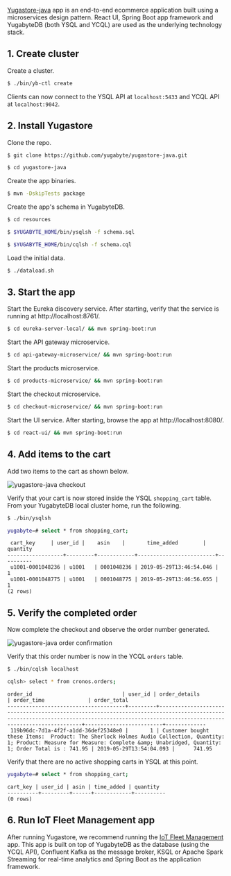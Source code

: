 [Yugastore-java](https://github.com/yugabyte/yugastore-java) app is an end-to-end ecommerce application built using a microservices design pattern. React UI, Spring Boot app framework and YugabyteDB (both YSQL and YCQL) are used as the underlying technology stack.

## 1. Create cluster

Create a cluster.

```sh
$ ./bin/yb-ctl create
``` 
Clients can now connect to the YSQL API at `localhost:5433` and YCQL API at `localhost:9042`.

## 2. Install Yugastore

Clone the repo.
```sh
$ git clone https://github.com/yugabyte/yugastore-java.git
```
```sh
$ cd yugastore-java
```

Create the app binaries.
```sh
$ mvn -DskipTests package
```

Create the app's schema in YugabyteDB.
```sh
$ cd resources
```
```sh
$ $YUGABYTE_HOME/bin/ysqlsh -f schema.sql
```
```sh
$ $YUGABYTE_HOME/bin/cqlsh -f schema.cql
```

Load the initial data.
```sh
$ ./dataload.sh
```

## 3. Start the app

Start the Eureka discovery service. After starting, verify that the service is running at http://localhost:8761/.
```sh
$ cd eureka-server-local/ && mvn spring-boot:run
```

Start the API gateway microservice.
```sh
$ cd api-gateway-microservice/ && mvn spring-boot:run
```

Start the products microservice.
```sh
$ cd products-microservice/ && mvn spring-boot:run
```

Start the checkout microservice.
```sh
$ cd checkout-microservice/ && mvn spring-boot:run
```

Start the UI service. After starting, browse the app at http://localhost:8080/.
```sh
$ cd react-ui/ && mvn spring-boot:run
```

## 4. Add items to the cart

Add two items to the cart as shown below.

![yugastore-java checkout](/images/quick_start/binary-yugastore-java-checkout.png)

Verify that your cart is now stored inside the YSQL `shopping_cart` table. From your YugabyteDB local cluster home, run the following.


```sh
$ ./bin/ysqlsh
```
```sh
yugabyte=# select * from shopping_cart;
```
```
 cart_key     | user_id |    asin    |       time_added        | quantity 
------------------+---------+------------+-------------------------+----------
 u1001-0001048236 | u1001   | 0001048236 | 2019-05-29T13:46:54.046 |        1
 u1001-0001048775 | u1001   | 0001048775 | 2019-05-29T13:46:56.055 |        1
(2 rows)
```

## 5. Verify the completed order

Now complete the checkout and observe the order number generated. 

![yugastore-java order confirmation](/images/quick_start/binary-yugastore-java-orderconfirmation.png)


Verify that this order number is now in the YCQL `orders` table.
```sh
$ ./bin/cqlsh localhost
```
```sh
cqlsh> select * from cronos.orders;
```
```
order_id                             | user_id | order_details                                                                                                                                                                           | order_time              | order_total
--------------------------------------+---------+-----------------------------------------------------------------------------------------------------------------------------------------------------------------------------------------+-------------------------+-------------
 119b96dc-7d1a-4f2f-a1dd-36def25348e0 |       1 | Customer bought these Items:  Product: The Sherlock Holmes Audio Collection, Quantity: 1; Product: Measure for Measure: Complete &amp; Unabridged, Quantity: 1; Order Total is : 741.95 | 2019-05-29T13:54:04.093 |      741.95

```

Verify that there are no active shopping carts in YSQL at this point.
```sh
yugabyte=# select * from shopping_cart;
```
```
cart_key | user_id | asin | time_added | quantity 
----------+---------+------+------------+----------
(0 rows)
```

## 6. Run IoT Fleet Management app

After running Yugastore, we recommend running the [IoT Fleet Management](../realworld-apps/iot-spark-kafka-ksql/) app. This app is built on top of YugabyteDB as the database (using the YCQL API), Confluent Kafka as the message broker, KSQL or Apache Spark Streaming for real-time analytics and Spring Boot as the application framework.

